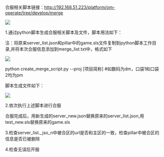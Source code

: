 

合服相关脚本链接：[<u>http://192.168.51.223/platform/om-operate/tree/develop/merge</u>](http://192.168.51.223/platform/om-operate/tree/develop/merge)

![](https://cdn.nlark.com/yuque/0/2024/png/43288467/1713176940253-d61e0d90-3fe6-413e-841e-0c397ec47d75.png)

1.通过python脚本生成合服相关脚本及文件，脚本用法如下：

注：将原来server_list.json和pillar中的game.sls文件复制到python脚本工作目录,并将本次合服信息添加到merge_list.txt中，格式如下

![](https://cdn.nlark.com/yuque/0/2024/png/43288467/1713176940502-6ca1a19f-d1bb-4ff0-8349-3a3e7a9e02aa.png)

python create_merge_script.py --proj [项目简称]  #如数码为dm，口袋1和口袋2均为pm

脚本生成文件如下：

![](https://cdn.nlark.com/yuque/0/2024/png/43288467/1713176940714-228dd415-460a-45e1-ac85-c178013a3e9c.png)

2.依次执行上述脚本进行合服

合服完成后，用新生成的server_new.json替换原来的server_list.json,用test_new.sls替换原来的game.sls

3.检查server_list._jso_n中被合区的url是否和主区的一致，检查pillar中被合区的信息是否已被删除

4.检查无误后开服

